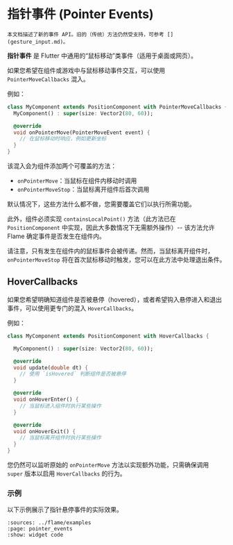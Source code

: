 # 指针事件 (Pointer Events)

```{note}
本文档描述了新的事件 API。旧的（传统）方法仍然受支持，可参考 [](gesture_input.md)。
```

**指针事件** 是 Flutter 中通用的“鼠标移动”类事件（适用于桌面或网页）。  

如果您希望在组件或游戏中与鼠标移动事件交互，可以使用 `PointerMoveCallbacks` 混入。

例如：

```dart
class MyComponent extends PositionComponent with PointerMoveCallbacks {
  MyComponent() : super(size: Vector2(80, 60));

  @override
  void onPointerMove(PointerMoveEvent event) {
    // 在鼠标移动时响应，例如更新坐标
  }
}
```

该混入会为组件添加两个可覆盖的方法：

- `onPointerMove`：当鼠标在组件内移动时调用  
- `onPointerMoveStop`：当鼠标离开组件后首次调用  

默认情况下，这些方法什么都不做，您需要覆盖它们以执行所需功能。

此外，组件必须实现 `containsLocalPoint()` 方法（此方法已在 `PositionComponent` 中实现，因此大多数情况下无需额外操作）-- 该方法允许 Flame 确定事件是否发生在组件内。

请注意，只有发生在组件内的鼠标事件会被传递。然而，当鼠标离开组件时，`onPointerMoveStop` 将在首次鼠标移动时触发，您可以在此方法中处理退出条件。


## HoverCallbacks

如果您希望明确知道组件是否被悬停（hovered），或者希望钩入悬停进入和退出事件，可以使用更专门的混入 `HoverCallbacks`。

例如：

```dart
class MyComponent extends PositionComponent with HoverCallbacks {

  MyComponent() : super(size: Vector2(80, 60));

  @override
  void update(double dt) {
    // 使用 `isHovered` 判断组件是否被悬停
  }

  @override
  void onHoverEnter() {
    // 当鼠标进入组件时执行某些操作
  }

  @override
  void onHoverExit() {
    // 当鼠标离开组件时执行某些操作
  }
}
```

您仍然可以监听原始的 `onPointerMove` 方法以实现额外功能，只需确保调用 `super` 版本以启用 `HoverCallbacks` 的行为。


### 示例

以下示例展示了指针悬停事件的实际效果。

```{flutter-app}
:sources: ../flame/examples
:page: pointer_events
:show: widget code
```